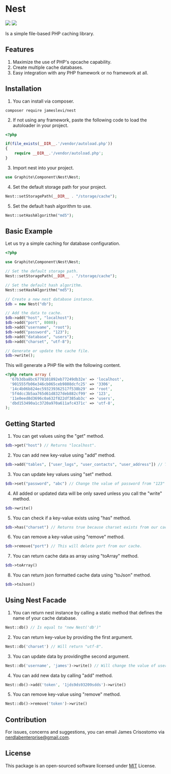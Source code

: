 # Nest

![](https://img.shields.io/badge/packagist-v1.0.0-informational?style=flat&logo=<LOGO_NAME>&logoColor=white&color=2bbc8a) ![](https://img.shields.io/badge/license-MIT-informational?style=flat&logo=<LOGO_NAME>&logoColor=white&color=2bbc8a)  

Is a simple file-based PHP caching library.

## Features
1. Maximize the use of PHP's opcache capability.
2. Create multiple cache databases.
3. Easy integration with any PHP framework or no framework at all.

## Installation
1. You can install via composer.
```
composer require jameslevi/nest
```
2. If not using any framework, paste the following code to load the autoloader in your project.
```php
<?php

if(file_exists(__DIR__.'/vendor/autoload.php'))
{
    require __DIR__.'/vendor/autoload.php';
}
```
3. Import nest into your project.
```php
use Graphite\Component\Nest\Nest;
```
4. Set the default storage path for your project.
```php
Nest::setStoragePath(__DIR__ . "/storage/cache");
```
5. Set the default hash algorithm to use.
```php
Nest::setHashAlgorithm("md5");
```

## Basic Example
Let us try a simple caching for database configuration.
```php
<?php

use Graphite\Component\Nest\Nest;

// Set the default storage path.
Nest::setStoragePath(__DIR__ . "/storage/cache");

// Set the default hash algorithm.
Nest::setHashAlgorithm("md5");

// Create a new nest database instance.
$db = new Nest("db");

// Add the data to cache.
$db->add("host", "localhost");
$db->add("port", 8080);
$db->add("username", "root");
$db->add("password", "123");
$db->add("database", "users");
$db->add("charset", "utf-8");

// Generate or update the cache file.
$db->write();
```
This will generate a PHP file with the following content.
```php
<?php return array (
  '67b3dba8bc6778101892eb77249db32e' => 'localhost',
  '901555fb06e346cb065ceb9808dcfc25' => '3306',
  '14c4b06b824ec593239362517f538b29' => 'root',
  '5f4dcc3b5aa765d61d8327deb882cf99' => '123',
  '11e0eed8d3696c0a632f822df385ab3c' => 'users',
  'dbd153490a1c3720a970a611afc4371c' => 'utf-8',
);
```

## Getting Started
1. You can get values using the "get" method.
```php
$db->get("host") // Returns "localhost".
```
2. You can add new key-value using "add" method.
```php
$db->add("tables", ["user_logs", "user_contacts", "user_address"]) // The array will be converted into json string.
```
3. You can update key values using "set" method.
```php
$db->set("password", "abc") // Change the value of password from "123" to "abc".
```
4. All added or updated data will be only saved unless you call the "write" method.
```php
$db->write()
```
5. You can check if a key-value exists using "has" method.
```php
$db->has("charset") // Returns true because charset exists from our cache.
```
6. You can remove a key-value using "remove" method.
```php
$db->remove("port") // This will delete port from our cache.
```
7. You can return cache data as array using "toArray" method.
```php
$db->toArray()
```
8. You can return json formatted cache data using "toJson" method.
```php
$db->toJson()
```

## Using Nest Facade
1. You can return nest instance by calling a static method that defines the name of your cache database.
```php
Nest::db() // Is equal to "new Nest('db')"
```
2. You can return key-value by providing the first argument.
```php
Nest::db('charset') // Will return "utf-8".
```
3. You can update data by providingthe second argument.
```php
Nest::db('username', 'james')->write() // Will change the value of username from "root" to "james".
```
4. You can add new data by calling "add" method.
```php
Nest::db()->add('token', '1jds9ds93209sdds')->write()
```
5. You can remove key-value using "remove" method.
```php
Nest::db()->remove('token')->write()
```

## Contribution
For issues, concerns and suggestions, you can email James Crisostomo via nerdlabenterprise@gmail.com.

## License
This package is an open-sourced software licensed under [MIT](https://opensource.org/licenses/MIT) License.
